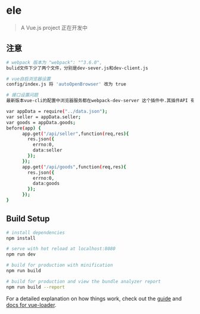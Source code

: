 # ele

> A Vue.js project
> 正在开发中

## 注意

```bash
# webpack 版本为 "webpack": "^3.6.0",
bulid文件下少了两个文件，分别是dev-sever.js和dev-client.js 

# vue自启浏览器设置
config/index.js 将 'autoOpenBrowser' 改为 true

# 接口设置问题
最新版本vue-cli的配置中浏览器服务都在webpack-dev-server 这个插件中.其插件API 有一个参数就是devServer.before 

var appData = require("../data.json");
var seller = appData.seller;
var goods = appData.goods;
before(app) {
      app.get("/api/seller",function(req,res){
        res.json({
          errno:0,
          data:seller
        });
      });
      app.get("/api/goods",function(req,res){
        res.json({
          errno:0,
          data:goods
        });
      });
}
```
## Build Setup

``` bash
# install dependencies
npm install

# serve with hot reload at localhost:8080
npm run dev

# build for production with minification
npm run build

# build for production and view the bundle analyzer report
npm run build --report
```

For a detailed explanation on how things work, check out the [guide](http://vuejs-templates.github.io/webpack/) and [docs for vue-loader](http://vuejs.github.io/vue-loader).
